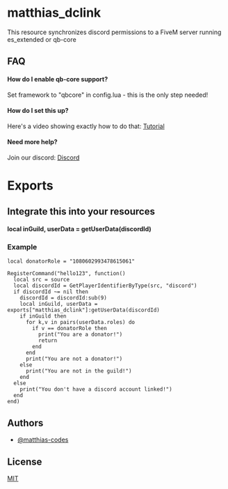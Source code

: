 
# matthias_dclink
This resource synchronizes discord permissions to a FiveM server running es_extended or qb-core




## FAQ

#### How do I enable qb-core support?
Set framework to "qbcore" in config.lua - this is the only step needed!

#### How do I set this up?

Here's a video showing exactly how to do that: [Tutorial](https://www.youtube.com/watch?v=ucB-yLmhwN0&ab_channel=RIVAL)

#### Need more help?
Join our discord: [Discord](https://discord.gg/Wt9RRxszJv)


# Exports

## Integrate this into your resources

#### local inGuild, userData = getUserData(discordId)
### Example
```
local donatorRole = "1080602993478615061"

RegisterCommand("hello123", function()
  local src = source
  local discordId = GetPlayerIdentifierByType(src, "discord")
  if discordId ~= nil then
    discordId = discordId:sub(9)
    local inGuild, userData = exports["matthias_dclink"]:getUserData(discordId)
    if inGuild then
      for k,v in pairs(userData.roles) do
        if v == donatorRole then
          print("You are a donator!")
          return
        end
      end
      print("You are not a donator!")
    else
      print("You are not in the guild!")
    end
  else
    print("You don't have a discord account linked!")
  end
end)
```



## Authors

- [@matthias-codes](https://www.github.com/matthias-codes)




## License

[MIT](https://choosealicense.com/licenses/mit/)
